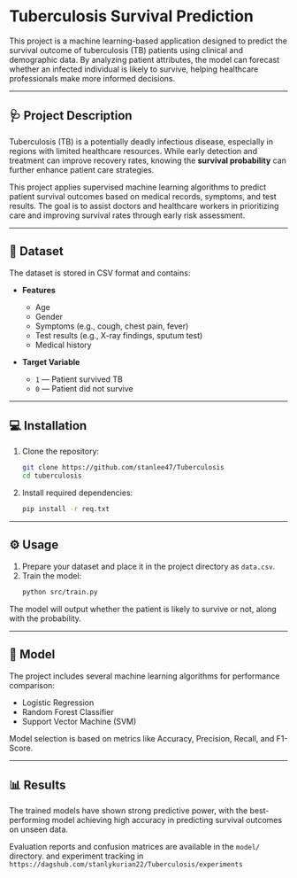 # Tuberculosis Survival Prediction

This project is a machine learning-based application designed to predict the survival outcome of tuberculosis (TB) patients using clinical and demographic data. By analyzing patient attributes, the model can forecast whether an infected individual is likely to survive, helping healthcare professionals make more informed decisions.

---

## 🩺 Project Description

Tuberculosis (TB) is a potentially deadly infectious disease, especially in regions with limited healthcare resources. While early detection and treatment can improve recovery rates, knowing the **survival probability** can further enhance patient care strategies.

This project applies supervised machine learning algorithms to predict patient survival outcomes based on medical records, symptoms, and test results. The goal is to assist doctors and healthcare workers in prioritizing care and improving survival rates through early risk assessment.

---

## 📂 Dataset

The dataset is stored in CSV format and contains:

- **Features**  
  - Age  
  - Gender  
  - Symptoms (e.g., cough, chest pain, fever)  
  - Test results (e.g., X-ray findings, sputum test)  
  - Medical history  

- **Target Variable**  
  - `1` — Patient survived TB  
  - `0` — Patient did not survive

---

## 💻 Installation

1. Clone the repository:
    ```bash
    git clone https://github.com/stanlee47/Tuberculosis
    cd tuberculosis
    ```

2. Install required dependencies:
    ```bash
    pip install -r req.txt
    ```

---

## ⚙️ Usage

1. Prepare your dataset and place it in the project directory as `data.csv`.
2. Train the model:
    ```bash
    python src/train.py
    ```

The model will output whether the patient is likely to survive or not, along with the probability.

---

## 🧠 Model

The project includes several machine learning algorithms for performance comparison:

- Logistic Regression  
- Random Forest Classifier  
- Support Vector Machine (SVM)  

Model selection is based on metrics like Accuracy, Precision, Recall, and F1-Score.


---

## 📊 Results

The trained models have shown strong predictive power, with the best-performing model achieving high accuracy in predicting survival outcomes on unseen data.  

Evaluation reports and confusion matrices are available in the `model/` directory.
and experiment tracking in
    ```
        https://dagshub.com/stanlykurian22/Tuberculosis/experiments
    ```
